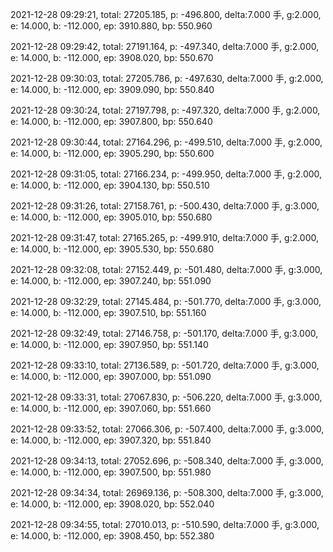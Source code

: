 2021-12-28 09:29:21, total: 27205.185, p: -496.800, delta:7.000 手, g:2.000, e: 14.000, b: -112.000, ep: 3910.880, bp: 550.960

2021-12-28 09:29:42, total: 27191.164, p: -497.340, delta:7.000 手, g:2.000, e: 14.000, b: -112.000, ep: 3908.020, bp: 550.670

2021-12-28 09:30:03, total: 27205.786, p: -497.630, delta:7.000 手, g:2.000, e: 14.000, b: -112.000, ep: 3909.090, bp: 550.840

2021-12-28 09:30:24, total: 27197.798, p: -497.320, delta:7.000 手, g:2.000, e: 14.000, b: -112.000, ep: 3907.800, bp: 550.640

2021-12-28 09:30:44, total: 27164.296, p: -499.510, delta:7.000 手, g:2.000, e: 14.000, b: -112.000, ep: 3905.290, bp: 550.600

2021-12-28 09:31:05, total: 27166.234, p: -499.950, delta:7.000 手, g:2.000, e: 14.000, b: -112.000, ep: 3904.130, bp: 550.510

2021-12-28 09:31:26, total: 27158.761, p: -500.430, delta:7.000 手, g:3.000, e: 14.000, b: -112.000, ep: 3905.010, bp: 550.680

2021-12-28 09:31:47, total: 27165.265, p: -499.910, delta:7.000 手, g:2.000, e: 14.000, b: -112.000, ep: 3905.530, bp: 550.680

2021-12-28 09:32:08, total: 27152.449, p: -501.480, delta:7.000 手, g:3.000, e: 14.000, b: -112.000, ep: 3907.240, bp: 551.090

2021-12-28 09:32:29, total: 27145.484, p: -501.770, delta:7.000 手, g:3.000, e: 14.000, b: -112.000, ep: 3907.510, bp: 551.160

2021-12-28 09:32:49, total: 27146.758, p: -501.170, delta:7.000 手, g:3.000, e: 14.000, b: -112.000, ep: 3907.950, bp: 551.140

2021-12-28 09:33:10, total: 27136.589, p: -501.720, delta:7.000 手, g:3.000, e: 14.000, b: -112.000, ep: 3907.000, bp: 551.090

2021-12-28 09:33:31, total: 27067.830, p: -506.220, delta:7.000 手, g:3.000, e: 14.000, b: -112.000, ep: 3907.060, bp: 551.660

2021-12-28 09:33:52, total: 27066.306, p: -507.400, delta:7.000 手, g:3.000, e: 14.000, b: -112.000, ep: 3907.320, bp: 551.840

2021-12-28 09:34:13, total: 27052.696, p: -508.340, delta:7.000 手, g:3.000, e: 14.000, b: -112.000, ep: 3907.500, bp: 551.980

2021-12-28 09:34:34, total: 26969.136, p: -508.300, delta:7.000 手, g:3.000, e: 14.000, b: -112.000, ep: 3908.020, bp: 552.040

2021-12-28 09:34:55, total: 27010.013, p: -510.590, delta:7.000 手, g:3.000, e: 14.000, b: -112.000, ep: 3908.450, bp: 552.380